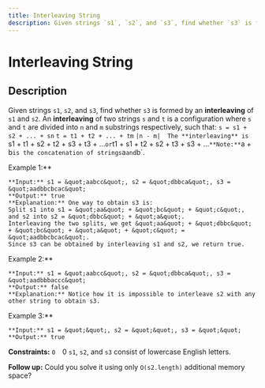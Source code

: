 ```yaml
---
title: Interleaving String
description: Given strings `s1`, `s2`, and `s3`, find whether `s3` is formed by an **interleaving** of `s1` and `
---
```

# Interleaving String
## Description
Given strings `s1`, `s2`, and `s3`, find whether `s3` is formed by an **interleaving** of `s1` and `s2`.
An **interleaving** of two strings `s` and `t` is a configuration where `s` and `t` are divided into `n` and `m` substrings respectively, such that:
	`s = s1 + s2 + ... + sn`
	`t = t1 + t2 + ... + tm`
	`|n - m| 
	The **interleaving** is `s1 + t1 + s2 + t2 + s3 + t3 + ...` or `t1 + s1 + t2 + s2 + t3 + s3 + ...`
**Note:** `a + b` is the concatenation of strings `a` and `b`.
 
Example 1:**

```
**Input:** s1 = &quot;aabcc&quot;, s2 = &quot;dbbca&quot;, s3 = &quot;aadbbcbcac&quot;
**Output:** true
**Explanation:** One way to obtain s3 is:
Split s1 into s1 = &quot;aa&quot; + &quot;bc&quot; + &quot;c&quot;, and s2 into s2 = &quot;dbbc&quot; + &quot;a&quot;.
Interleaving the two splits, we get &quot;aa&quot; + &quot;dbbc&quot; + &quot;bc&quot; + &quot;a&quot; + &quot;c&quot; = &quot;aadbbcbcac&quot;.
Since s3 can be obtained by interleaving s1 and s2, we return true.
```
Example 2:**
```
**Input:** s1 = &quot;aabcc&quot;, s2 = &quot;dbbca&quot;, s3 = &quot;aadbbbaccc&quot;
**Output:** false
**Explanation:** Notice how it is impossible to interleave s2 with any other string to obtain s3.
```
Example 3:**
```
**Input:** s1 = &quot;&quot;, s2 = &quot;&quot;, s3 = &quot;&quot;
**Output:** true
```
 
**Constraints:**
	`0 
	`0 
	`s1`, `s2`, and `s3` consist of lowercase English letters.
 
**Follow up:** Could you solve it using only `O(s2.length)` additional memory space?

